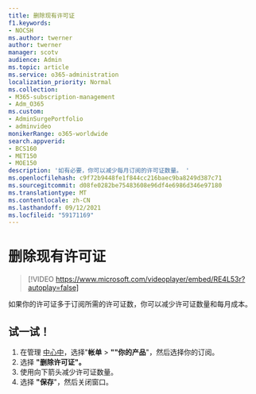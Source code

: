 ```yaml
---
title: 删除现有许可证
f1.keywords:
- NOCSH
ms.author: twerner
author: twerner
manager: scotv
audience: Admin
ms.topic: article
ms.service: o365-administration
localization_priority: Normal
ms.collection:
- M365-subscription-management
- Adm_O365
ms.custom:
- AdminSurgePortfolio
- adminvideo
monikerRange: o365-worldwide
search.appverid:
- BCS160
- MET150
- MOE150
description: '如有必要，你可以减少每月订阅的许可证数量。 '
ms.openlocfilehash: c9f72b9448fe1f844cc216baec9ba8249d387c71
ms.sourcegitcommit: d08fe0282be75483608e96df4e6986d346e97180
ms.translationtype: MT
ms.contentlocale: zh-CN
ms.lasthandoff: 09/12/2021
ms.locfileid: "59171169"
---
```

# <a name="remove-existing-licenses"></a>删除现有许可证

> [!VIDEO https://www.microsoft.com/videoplayer/embed/RE4L53r?autoplay=false]

如果你的许可证多于订阅所需的许可证数，你可以减少许可证数量和每月成本。 

## <a name="try-it"></a>试一试！
 
1. 在管理 [中心中](https://admin.microsoft.com)，选择"**帐单**  >  **""你的产品**"，然后选择你的订阅。
1. 选择 **"删除许可证"。**
1. 使用向下箭头减少许可证数量。
1. 选择 **"保存**"，然后关闭窗口。